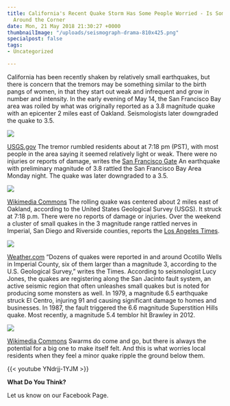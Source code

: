 ```yaml
---
title: California's Recent Quake Storm Has Some People Worried - Is Something Bigger
  Around the Corner
date: Mon, 21 May 2018 21:30:27 +0000
thumbnailImage: "/uploads/seismograph-drama-810x425.png"
specialpost: false
tags:
- Uncategorized

---
```

California has been recently shaken by relatively small earthquakes, but there is concern that the tremors may be something similar to the birth pangs of women, in that they start out weak and infrequent and grow in number and intensity. In the early evening of May 14, the San Francisco Bay area was roiled by what was originally reported as a 3.8 magnitude quake with an epicenter 2 miles east of Oakland. Seismologists later downgraded the quake to 3.5. 

![](http://newsattorneys.staging.wpengine.com/wp-content/uploads/2018/05/oakland-shake-map.jpg) 

[USGS.gov](https://earthquake.usgs.gov/earthquakes/eventpage/nc73016050#shakemap) The tremor rumbled residents about at 7:18 pm (PST), with most people in the area saying it seemed relatively light or weak. There were no injuries or reports of damage, writes the [San Francisco Gate](https://www.sfgate.com/bayarea/article/Magnitude-3-8-earthquake-shakes-San-Francisco-Bay-12914445.php) An earthquake with preliminary magnitude of 3.8 rattled the San Francisco Bay Area Monday night. The quake was later downgraded to a 3.5. 

![](http://newsattorneys.staging.wpengine.com/wp-content/uploads/2018/05/SanAndreas-fault-wiki-commons-1.jpg) 

[Wikimedia Commons](https://commons.wikimedia.org/wiki/File:Aerial-SanAndreas-CarrizoPlain.jpg) The rolling quake was centered about 2 miles east of Oakland, according to the United States Geological Survey (USGS). It struck at 7:18 p.m. There were no reports of damage or injuries. Over the weekend a cluster of small quakes in the 3 magnitude range rattled nerves in Imperial, San Diego and Riverside counties, reports the [Los Angeles Times](http://www.latimes.com/local/lanow/la-me-quakes-imperial-20180513-story.html). 

![](http://newsattorneys.staging.wpengine.com/wp-content/uploads/2018/05/california-quake-map-weather-1024x576.jpg) 

[Weather.com](https://dsx.weather.com//util/image/w/haywar10_0.jpg?v=at&w=485&h=273&api=7db9fe61-7414-47b5-9871-e17d87b8b6a0) “Dozens of quakes were reported in and around Ocotillo Wells in Imperial County, six of them larger than a magnitude 3, according to the U.S. Geological Survey,” writes the Times. According to seismologist Lucy Jones, the quakes are registering along the San Jacinto fault system, an active seismic region that often unleashes small quakes but is noted for producing some monsters as well. In 1979, a magnitude 6.5 earthquake struck El Centro, injuring 91 and causing significant damage to homes and businesses. In 1987, the fault triggered the 6.6 magnitude Superstition Hills quake. Most recently, a magnitude 5.4 temblor hit Brawley in 2012. 

![](http://newsattorneys.staging.wpengine.com/wp-content/uploads/2018/05/Earthquake_damage_in_Jacmel_2010-01-17_3-2-1024x683.jpg) 

[Wikimedia Commons](https://commons.wikimedia.org/wiki/File:Earthquake_damage_in_Jacmel_2010-01-17_3.jpg) Swarms do come and go, but there is always the potential for a big one to make itself felt. And this is what worries local residents when they feel a minor quake ripple the ground below them. 

{{< youtube YNdrjj-1YJM >}}

 

**What Do You Think?**

Let us know on our Facebook Page.